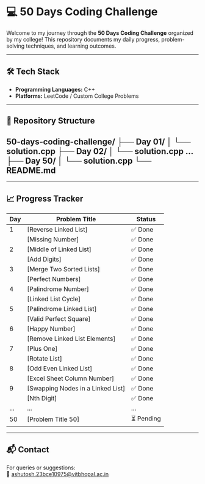 # 💻 50 Days Coding Challenge

Welcome to my journey through the **50 Days Coding Challenge** organized by my college! This repository documents my daily progress, problem-solving techniques, and learning outcomes.

---

## 🛠️ Tech Stack

- **Programming Languages:** C++  
- **Platforms:** LeetCode / Custom College Problems

---

## 📂 Repository Structure

50-days-coding-challenge/
├── Day 01/
│ └── solution.cpp
├── Day 02/
│ └── solution.cpp
...
├── Day 50/
│ └── solution.cpp
└── README.md
---

---

## 📈 Progress Tracker

| Day | Problem Title                    | Status     |
|-----|----------------------------------|------------|
| 1   | [Reverse Linked List]            | ✅ Done    |
|     | [Missing Number]                 | ✅ Done    |
| 2   | [Middle of Linked List]          | ✅ Done    |
|     | [Add Digits]                     | ✅ Done    |
| 3   | [Merge Two Sorted Lists]         | ✅ Done    |
|     | [Perfect Numbers]                | ✅ Done    |
| 4   | [Palindrome Number]              | ✅ Done    |
|     | [Linked List Cycle]              | ✅ Done    |
| 5   | [Palindrome Linked List]         | ✅ Done    |
|     | [Valid Perfect Square]           | ✅ Done    |
| 6   | [Happy Number]                   | ✅ Done    |
|     | [Remove Linked List Elements]    | ✅ Done    |
| 7   | [Plus One]                       | ✅ Done    |
|     | [Rotate List]                    | ✅ Done    |
| 8   | [Odd Even Linked List]           | ✅ Done    |
|     | [Excel Sheet Column Number]      | ✅ Done    |
| 9   | [Swapping Nodes in a Linked List]| ✅ Done    |
|     | [Nth Digit]                      | ✅ Done    |
| ... | ...                              | ...        |
| 50  | [Problem Title 50]               | ⏳ Pending |


---


## 📬 Contact

For queries or suggestions:  
📧 ashutosh.23bce10975@vitbhopal.ac.in
  
